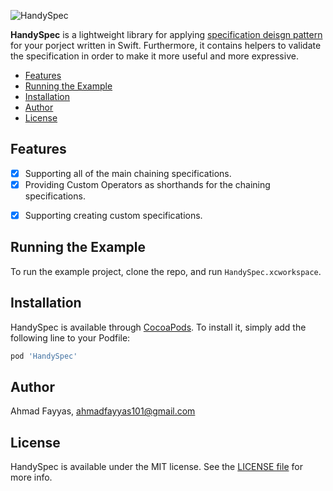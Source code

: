 ![HandySpec](https://user-images.githubusercontent.com/15219320/80429290-69fff000-88f4-11ea-9107-59a8b0b34fb9.png)

<!---
[![CI Status](https://img.shields.io/travis/AhmadFayyas/HandySpec.svg?style=flat)](https://travis-ci.org/AhmadFayyas/HandySpec)
[![Version](https://img.shields.io/cocoapods/v/HandySpec.svg?style=flat)](https://cocoapods.org/pods/HandySpec)
[![License](https://img.shields.io/cocoapods/l/HandySpec.svg?style=flat)](https://cocoapods.org/pods/HandySpec)
[![Platform](https://img.shields.io/cocoapods/p/HandySpec.svg?style=flat)](https://cocoapods.org/pods/HandySpec)
-->

**HandySpec** is a lightweight library for applying [specification deisgn pattern](https://en.wikipedia.org/wiki/Specification_pattern) for your porject written in Swift. Furthermore, it contains helpers to validate the specification in order to make it more useful and more expressive.

- [Features](#features)
- [Running the Example](#running-the-example)
- [Installation](#installation)
- [Author](#author)
- [License](#license)

## Features

- [x] Supporting all of the main chaining specifications.
- [x] Providing Custom Operators as shorthands for the chaining specifications.
<!--- - [x] Containing Built-in Custom Useful Specifications, such as: Regex and Count. -->
- [x] Supporting creating custom specifications.

<!--- - [x] Unit Tested. -->
<!--- - [x] Documentation. -->

## Running the Example

To run the example project, clone the repo, and run `HandySpec.xcworkspace`.

## Installation

HandySpec is available through [CocoaPods](https://cocoapods.org). To install
it, simply add the following line to your Podfile:

```ruby
pod 'HandySpec'
```

## Author

Ahmad Fayyas, ahmadfayyas101@gmail.com

## License

HandySpec is available under the MIT license. See the [LICENSE file](https://github.com/AhmadFayyas/HandySpec/blob/master/LICENSE) for more info.
